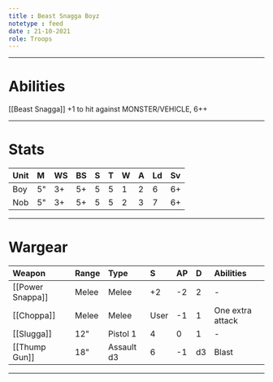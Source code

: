 ```yaml
---
title : Beast Snagga Boyz
notetype : feed
date : 21-10-2021
role: Troops
---
```


---

# Abilities

[[Beast Snagga]] +1 to hit against MONSTER/VEHICLE, 6++

---

# Stats

| Unit | M   | WS  | BS  | S   | T   | W   | A   | Ld  | Sv  |
|:---- |:--- |:--- |:--- |:--- |:--- |:--- |:--- |:--- |:--- |
| Boy  | 5"  | 3+  | 5+  | 5   | 5   | 1   | 2   | 6   | 6+  |
| Nob  | 5"  | 3+  | 5+  | 5   | 5   | 2   | 3   | 7   | 6+  |

---

# Wargear

| Weapon           | Range | Type       | S    | AP  | D   | Abilities        |
|:---------------- |:----- |:---------- |:---- |:--- |:--- |:---------------- |
| [[Power Snappa]] | Melee | Melee      | +2   | -2  | 2   | -                |
| [[Choppa]]       | Melee | Melee      | User | -1  | 1   | One extra attack |
| [[Slugga]]       | 12"   | Pistol 1   | 4    | 0   | 1   | -                |
| [[Thump Gun]]    | 18"   | Assault d3 | 6    | -1  | d3  | Blast            |

---